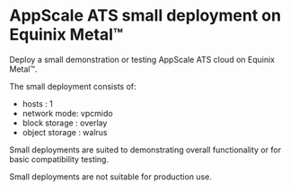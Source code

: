 # AppScale ATS small deployment on Equinix Metal™

Deploy a small demonstration or testing AppScale ATS cloud on Equinix Metal™.

The small deployment consists of:

- hosts : 1
- network mode: vpcmido
- block storage : overlay
- object storage : walrus

Small deployments are suited to demonstrating overall functionality or
for basic compatibility testing.

Small deployments are not suitable for production use.
